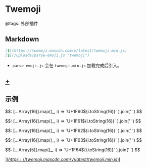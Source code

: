 # Twemoji

@tags: 外部插件

## Markdown

```markdown
[$](https://twemoji.maxcdn.com/v/latest/twemoji.min.js)
[$](/uploads/parse-emoji.js "twemoji")
```

- `parse-emoji.js` 会在 `twemoji.min.js` 加载完成后引入。

## [+](/zh/snippets/parse-emoji.js.md)

## 示例

$$: [...Array(16)].map((_, i) => `U+1F60${i.toString(16)}` ).join(' ') $$

$$: [...Array(16)].map((_, i) => `U+1F61${i.toString(16)}` ).join(' ') $$

$$: [...Array(16)].map((_, i) => `U+1F62${i.toString(16)}` ).join(' ') $$

$$: [...Array(16)].map((_, i) => `U+1F63${i.toString(16)}` ).join(' ') $$

$$: [...Array(5)].map((_, i) => `U+1F64${i.toString(16)}` ).join(' ') $$

[$](https://twemoji.maxcdn.com/v/latest/twemoji.min.js)
[$](/uploads/dist/scripts/parse-emoji.js "twemoji")
